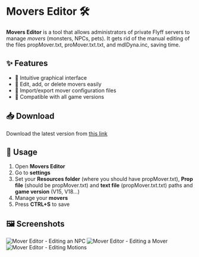 # Movers Editor 🛠️  

**Movers Editor** is a tool that allows administrators of private Flyff servers to manage *movers* (monsters, NPCs, pets). It gets rid of the manual editing of the files propMover.txt, proMover.txt.txt, and mdlDyna.inc, saving time.

## ✨ Features  
- 🎨 Intuitive graphical interface  
- 📂 Edit, add, or delete movers easily  
- 🔄 Import/export mover configuration files
- 🔧 Compatible with all game versions

## 📥 Download
Download the latest version from [this link](https://tinyurl.com/eTools-Movers-Editor-v1-0-1)

## 🚀 Usage  
1. Open **Movers Editor**  
2. Go to **settings**
3. Set your **Resources folder** (where you should have propMover.txt), **Prop file** (should be propMover.txt) and **text file** (propMover.txt.txt) paths and **game version** (V15, V18...)
4. Manage your **movers**
5. Press **CTRL+S** to save

## 🖼 Screenshots  
![Mover Editor - Editing an NPC](https://github.com/user-attachments/assets/d674501f-1102-4e36-bc43-7815f73a3d0a)
![Mover Editor - Editing a Mover](https://github.com/user-attachments/assets/edca9a45-7067-41e6-947a-f5116f4ae0c7)
![Mover Editor - Editing Motions](https://github.com/user-attachments/assets/4689a090-7aaf-4f46-9943-c654feff46b9)
